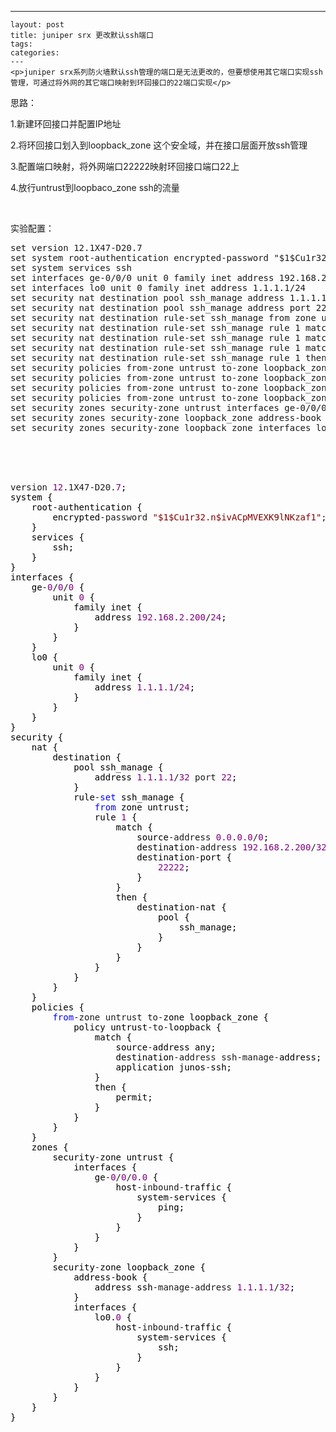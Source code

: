 ---
    layout: post
    title: juniper srx 更改默认ssh端口
    tags:
    categories:
    ---
    <p>juniper srx系列防火墙默认ssh管理的端口是无法更改的，但要想使用其它端口实现ssh管理，可通过将外网的其它端口映射到环回接口的22端口实现</p>
<p>思路：</p>
<p>1.新建环回接口并配置IP地址</p>
<p>2.将环回接口划入到loopback_zone 这个安全域，并在接口层面开放ssh管理</p>
<p>3.配置端口映射，将外网端口22222映射环回接口端口22上</p>
<p>4.放行untrust到loopbaco_zone ssh的流量</p>
<p>&nbsp;</p>
<p>实验配置：</p>
<div class="cnblogs_Highlighter">
<pre class="brush:bash;gutter:true;">set version 12.1X47-D20.7
set system root-authentication encrypted-password "$1$Cu1r32.n$ivA34PWVEXK9lNKzaf1"
set system services ssh
set interfaces ge-0/0/0 unit 0 family inet address 192.168.2.200/24
set interfaces lo0 unit 0 family inet address 1.1.1.1/24
set security nat destination pool ssh_manage address 1.1.1.1/32
set security nat destination pool ssh_manage address port 22
set security nat destination rule-set ssh_manage from zone untrust
set security nat destination rule-set ssh_manage rule 1 match source-address 0.0.0.0/0
set security nat destination rule-set ssh_manage rule 1 match destination-address 192.168.2.200/32
set security nat destination rule-set ssh_manage rule 1 match destination-port 22222
set security nat destination rule-set ssh_manage rule 1 then destination-nat pool ssh_manage
set security policies from-zone untrust to-zone loopback_zone policy untrust-to-loopback match source-address any
set security policies from-zone untrust to-zone loopback_zone policy untrust-to-loopback match destination-address ssh-manage-address
set security policies from-zone untrust to-zone loopback_zone policy untrust-to-loopback match application junos-ssh
set security policies from-zone untrust to-zone loopback_zone policy untrust-to-loopback then permit
set security zones security-zone untrust interfaces ge-0/0/0.0 host-inbound-traffic system-services ping
set security zones security-zone loopback_zone address-book address ssh-manage-address 1.1.1.1/32
set security zones security-zone loopback_zone interfaces lo0.0 host-inbound-traffic system-services ssh
</pre>
</div>
<p>　　</p>
<p>&nbsp;</p>
<div class="cnblogs_code">
<pre>version <span style="color: #800080;">12</span>.1X47-D20.<span style="color: #800080;">7</span><span style="color: #000000;">;
system {
    root</span>-<span style="color: #000000;">authentication {
        encrypted</span>-password <span style="color: #800000;">"</span><span style="color: #800000;">$1$Cu1r32.n$ivACpMVEXK9lNKzaf1</span><span style="color: #800000;">"</span>; ## SECRET-<span style="color: #000000;">DATA
    }
    services {
        ssh;
    }
}
interfaces {
    ge</span>-<span style="color: #800080;">0</span>/<span style="color: #800080;">0</span>/<span style="color: #800080;">0</span><span style="color: #000000;"> {
        unit </span><span style="color: #800080;">0</span><span style="color: #000000;"> {
            family inet {
                address </span><span style="color: #800080;">192.168</span>.<span style="color: #800080;">2.200</span>/<span style="color: #800080;">24</span><span style="color: #000000;">;
            }
        }
    }
    lo0 {
        unit </span><span style="color: #800080;">0</span><span style="color: #000000;"> {
            family inet {
                address </span><span style="color: #800080;">1.1</span>.<span style="color: #800080;">1.1</span>/<span style="color: #800080;">24</span><span style="color: #000000;">;
            }
        }
    }
}
security {
    nat {
        destination {
            pool ssh_manage {
                address </span><span style="color: #800080;">1.1</span>.<span style="color: #800080;">1.1</span>/<span style="color: #800080;">32</span> port <span style="color: #800080;">22</span><span style="color: #000000;">;
            }
            rule</span>-<span style="color: #0000ff;">set</span><span style="color: #000000;"> ssh_manage {
                </span><span style="color: #0000ff;">from</span><span style="color: #000000;"> zone untrust;
                rule </span><span style="color: #800080;">1</span><span style="color: #000000;"> {
                    match {
                        source</span>-address <span style="color: #800080;">0.0</span>.<span style="color: #800080;">0.0</span>/<span style="color: #800080;">0</span><span style="color: #000000;">;
                        destination</span>-address <span style="color: #800080;">192.168</span>.<span style="color: #800080;">2.200</span>/<span style="color: #800080;">32</span><span style="color: #000000;">;
                        destination</span>-<span style="color: #000000;">port {
                            </span><span style="color: #800080;">22222</span><span style="color: #000000;">;
                        }
                    }
                    then {
                        destination</span>-<span style="color: #000000;">nat {
                            pool {
                                ssh_manage;
                            }
                        }
                    }
                }
            }
        }
    }
    policies {
        </span><span style="color: #0000ff;">from</span>-zone untrust to-<span style="color: #000000;">zone loopback_zone {
            policy untrust</span>-to-<span style="color: #000000;">loopback {
                match {
                    source</span>-<span style="color: #000000;">address any;
                    destination</span>-address ssh-manage-<span style="color: #000000;">address;
                    application junos</span>-<span style="color: #000000;">ssh;
                }
                then {
                    permit;
                }
            }
        }
    }
    zones {
        security</span>-<span style="color: #000000;">zone untrust {
            interfaces {
                ge</span>-<span style="color: #800080;">0</span>/<span style="color: #800080;">0</span>/<span style="color: #800080;">0.0</span><span style="color: #000000;"> {
                    host</span>-inbound-<span style="color: #000000;">traffic {
                        system</span>-<span style="color: #000000;">services {
                            ping;
                        }
                    }
                }
            }
        }
        security</span>-<span style="color: #000000;">zone loopback_zone {
            address</span>-<span style="color: #000000;">book {
                address ssh</span>-manage-address <span style="color: #800080;">1.1</span>.<span style="color: #800080;">1.1</span>/<span style="color: #800080;">32</span><span style="color: #000000;">;
            }
            interfaces {
                lo0.</span><span style="color: #800080;">0</span><span style="color: #000000;"> {
                    host</span>-inbound-<span style="color: #000000;">traffic {
                        system</span>-<span style="color: #000000;">services {
                            ssh;
                        }
                    }
                }
            }
        }
    }
}</span></pre>
</div>
<p>&nbsp;</p>
    

